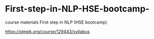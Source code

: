 # First-step-in-NLP-HSE-bootcamp-
course materials First step in NLP (HSE bootcamp)

https://stepik.org/course/129443/syllabus

